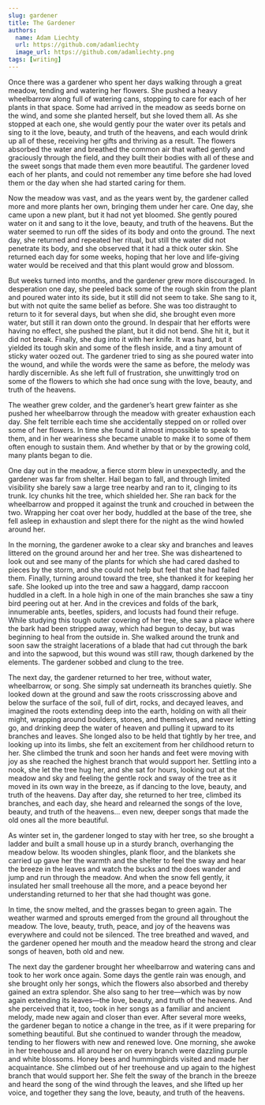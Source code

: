 ```yaml
---
slug: gardener
title: The Gardener
authors:
  name: Adam Liechty
  url: https://github.com/adamliechty
  image_url: https://github.com/adamliechty.png
tags: [writing]
---
```


Once there was a gardener who spent her days walking through a great meadow, tending and watering her flowers. She pushed a heavy wheelbarrow along full of watering cans, stopping to care for each of her plants in that space. Some had arrived in the meadow as seeds borne on the wind, and some she planted herself, but she loved them all. As she stopped at each one, she would gently pour the water over its petals and sing to it the love, beauty, and truth of the heavens, and each would drink up all of these, receiving her gifts and thriving as a result. The flowers absorbed the water and breathed the common air that wafted gently and graciously through the field, and they built their bodies with all of these and the sweet songs that made them even more beautiful. The gardener loved each of her plants, and could not remember any time before she had loved them or the day when she had started caring for them.

Now the meadow was vast, and as the years went by, the gardener called more and more plants her own, bringing them under her care. One day, she came upon a new plant, but it had not yet bloomed. She gently poured water on it and sang to it the love, beauty, and truth of the heavens. But the water seemed to run off the sides of its body and onto the ground. The next day, she returned and repeated her ritual, but still the water did not penetrate its body, and she observed that it had a thick outer skin. She returned each day for some weeks, hoping that her love and life-giving water would be received and that this plant would grow and blossom.

But weeks turned into months, and the gardener grew more discouraged. In desperation one day, she peeled back some of the rough skin from the plant and poured water into its side, but it still did not seem to take. She sang to it, but with not quite the same belief as before. She was too distraught to return to it for several days, but when she did, she brought even more water, but still it ran down onto the ground. In despair that her efforts were having no effect, she pushed the plant, but it did not bend. She hit it, but it did not break. Finally, she dug into it with her knife. It was hard, but it yielded its tough skin and some of the flesh inside, and a tiny amount of sticky water oozed out. The gardener tried to sing as she poured water into the wound, and while the words were the same as before, the melody was hardly discernible. As she left full of frustration, she unwittingly trod on some of the flowers to which she had once sung with the love, beauty, and truth of the heavens.

The weather grew colder, and the gardener’s heart grew fainter as she pushed her wheelbarrow through the meadow with greater exhaustion each day. She felt terrible each time she accidentally stepped on or rolled over some of her flowers. In time she found it almost impossible to speak to them, and in her weariness she became unable to make it to some of them often enough to sustain them. And whether by that or by the growing cold, many plants began to die.

One day out in the meadow, a fierce storm blew in unexpectedly, and the gardener was far from shelter. Hail began to fall, and through limited visibility she barely saw a large tree nearby and ran to it, clinging to its trunk. Icy chunks hit the tree, which shielded her. She ran back for the wheelbarrow and propped it against the trunk and crouched in between the two. Wrapping her coat over her body, huddled at the base of the tree, she fell asleep in exhaustion and slept there for the night as the wind howled around her.

In the morning, the gardener awoke to a clear sky and branches and leaves littered on the ground around her and her tree. She was disheartened to look out and see many of the plants for which she had cared dashed to pieces by the storm, and she could not help but feel that she had failed them. Finally, turning around toward the tree, she thanked it for keeping her safe. She looked up into the tree and saw a haggard, damp raccoon huddled in a cleft. In a hole high in one of the main branches she saw a tiny bird peering out at her. And in the crevices and folds of the bark, innumerable ants, beetles, spiders, and locusts had found their refuge. While studying this tough outer covering of her tree, she saw a place where the bark had been stripped away, which had begun to decay, but was beginning to heal from the outside in. She walked around the trunk and soon saw the straight lacerations of a blade that had cut through the bark and into the sapwood, but this wound was still raw, though darkened by the elements. The gardener sobbed and clung to the tree.

The next day, the gardener returned to her tree, without water, wheelbarrow, or song. She simply sat underneath its branches quietly. She looked down at the ground and saw the roots crisscrossing above and below the surface of the soil, full of dirt, rocks, and decayed leaves, and imagined the roots extending deep into the earth, holding on with all their might, wrapping around boulders, stones, and themselves, and never letting go, and drinking deep the water of heaven and pulling it upward to its branches and leaves. She longed also to be held that tightly by her tree, and looking up into its limbs, she felt an excitement from her childhood return to her. She climbed the trunk and soon her hands and feet were moving with joy as she reached the highest branch that would support her. Settling into a nook, she let the tree hug her, and she sat for hours, looking out at the meadow and sky and feeling the gentle rock and sway of the tree as it moved in its own way in the breeze, as if dancing to the love, beauty, and truth of the heavens. Day after day, she returned to her tree, climbed its branches, and each day, she heard and relearned the songs of the love, beauty, and truth of the heavens... even new, deeper songs that made the old ones all the more beautiful.

As winter set in, the gardener longed to stay with her tree, so she brought a ladder and built a small house up in a sturdy branch, overhanging the meadow below. Its wooden shingles, plank floor, and the blankets she carried up gave her the warmth and the shelter to feel the sway and hear the breeze in the leaves and watch the bucks and the does wander and jump and run through the meadow. And when the snow fell gently, it insulated her small treehouse all the more, and a peace beyond her understanding returned to her that she had thought was gone.

In time, the snow melted, and the grasses began to green again. The weather warmed and sprouts emerged from the ground all throughout the meadow. The love, beauty, truth, peace, and joy of the heavens was everywhere and could not be silenced. The tree breathed and waved, and the gardener opened her mouth and the meadow heard the strong and clear songs of heaven, both old and new.

The next day the gardener brought her wheelbarrow and watering cans and took to her work once again. Some days the gentle rain was enough, and she brought only her songs, which the flowers also absorbed and thereby gained an extra splendor. She also sang to her tree—which was by now again extending its leaves—the love, beauty, and truth of the heavens. And she perceived that it, too, took in her songs as a familiar and ancient melody, made new again and closer than ever. After several more weeks, the gardener began to notice a change in the tree, as if it were preparing for something beautiful. But she continued to wander through the meadow, tending to her flowers with new and renewed love. One morning, she awoke in her treehouse and all around her on every branch were dazzling purple and white blossoms. Honey bees and hummingbirds visited and made her acquaintance. She climbed out of her treehouse and up again to the highest branch that would support her. She felt the sway of the branch in the breeze and heard the song of the wind through the leaves, and she lifted up her voice, and together they sang the love, beauty, and truth of the heavens.
